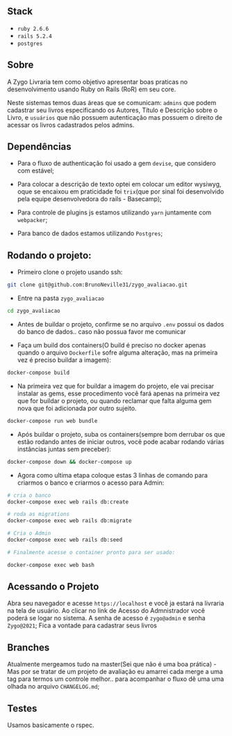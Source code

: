 ## Stack

* `ruby 2.6.6`
* `rails 5.2.4`
* `postgres`

## Sobre


A Zygo Livraria tem como objetivo apresentar boas praticas no desenvolvimento usando Ruby on Rails (RoR) em seu core.

Neste sistemas temos duas áreas que se comunicam: `admins` que podem cadastrar seu livros especificando os Autores, Título e Descrição sobre o Livro, e `usuários` que não possuem autenticação mas possuem o direito de acessar os livros cadastrados pelos admins.

## Dependências

* Para o fluxo de authenticação foi usado a gem `devise`, que considero com estável;

* Para colocar a descrição de texto optei em colocar um editor wysiwyg, oque se encaixou em praticidade foi `trix`(que por sinal foi desenvolvido pela equipe desenvolvedora do rails - Basecamp);

* Para controle de plugins js estamos utilizando `yarn` juntamente com `webpacker`;

* Para banco de dados estamos utilizando `Postgres`;


## Rodando o projeto:


* Primeiro clone o projeto usando ssh:

```bash
git clone git@github.com:BrunoNeville31/zygo_avaliacao.git
```

* Entre na pasta `zygo_avaliacao`

```bash
cd zygo_avaliacao
```

* Antes de buildar o projeto, confirme se no arquivo `.env` possui os dados do banco de dados.. caso não possua favor me comunicar


* Faça um build dos containers(O build é preciso no docker apenas quando o arquivo `Dockerfile` sofre alguma alteração, mas na primeira vez é preciso buildar a imagem):

```bash
docker-compose build
```

* Na primeira vez que for buildar a imagem do projeto, ele vai precisar instalar as gems, esse procedimento você fará apenas na primeira vez que for buildar o projeto, ou quando reclamar que falta alguma gem nova que foi adicionada por outro sujeito.

```bash
docker-compose run web bundle
```

* Após buildar o projeto, suba os containers(sempre bom derrubar os que estão rodando antes de iniciar outros, você pode acabar rodando várias instâncias juntas sem preceber):

```bash
docker-compose down && docker-compose up
```

* Agora como ultima etapa coloque estas 3 linhas de comando para criarmos o banco e criarmos o acesso para Admin:

```bash
# cria o banco
docker-compose exec web rails db:create

# roda as migrations
docker-compose exec web rails db:migrate

# Cria o Admin 
docker-compose exec web rails db:seed

# Finalmente acesse o container pronto para ser usado:

docker-compose exec web bash
```

## Acessando o Projeto

Abra seu navegador e acesse `https://localhost` e você ja estará na livraria na tela de usuário. Ao clicar no link de Acesso do Admnistrador você poderá se logar no sistema. A senha de acesso é `zygo@admin` e senha `Zygo@2021`; Fica a vontade para cadastrar seus livros

## Branches

Atualmente mergeamos tudo na master(Sei que não é uma boa prática) - Mas por se tratar de um projeto de avaliação eu amarrei cada merge a uma tag para termos um controle melhor.. para acompanhar o fluxo dê uma uma olhada no arquivo `CHANGELOG.md`;

## Testes

Usamos basicamente o rspec.
